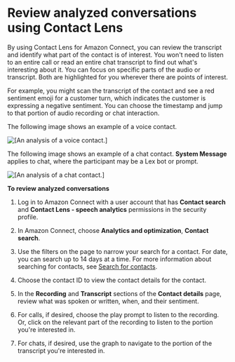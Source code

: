 # Review analyzed conversations using Contact Lens<a name="review-transcripts"></a>

By using Contact Lens for Amazon Connect, you can review the transcript and identify what part of the contact is of interest\. You won't need to listen to an entire call or read an entire chat transcript to find out what's interesting about it\. You can focus on specific parts of the audio or transcript\. Both are highlighted for you wherever there are points of interest\. 

For example, you might scan the transcript of the contact and see a red sentiment emoji for a customer turn, which indicates the customer is expressing a negative sentiment\. You can choose the timestamp and jump to that portion of audio recording or chat interaction\.

The following image shows an example of a voice contact\.

![\[An analysis of a voice contact.\]](http://docs.aws.amazon.com/connect/latest/adminguide/images/contact-lens-category-hit.png)

The following image shows an example of a chat contact\. **System Message** applies to chat, where the participant may be a Lex bot or prompt\.

![\[An analysis of a chat contact.\]](http://docs.aws.amazon.com/connect/latest/adminguide/images/contact-lens-category-hit-chat.png)

**To review analyzed conversations**

1. Log in to Amazon Connect with a user account that has **Contact search** and **Contact Lens \- speech analytics** permissions in the security profile\.

1. In Amazon Connect, choose **Analytics and optimization**, **Contact search**\.

1. Use the filters on the page to narrow your search for a contact\. For date, you can search up to 14 days at a time\. For more information about searching for contacts, see [Search for contacts](contact-search.md)\. 

1. Choose the contact ID to view the contact details for the contact\.

1. In the **Recording** and **Transcript** sections of the **Contact details** page, review what was spoken or written, when, and their sentiment\.

1. For calls, if desired, choose the play prompt to listen to the recording\. Or, click on the relevant part of the recording to listen to the portion you're interested in\.

1. For chats, if desired, use the graph to navigate to the portion of the transcript you're interested in\.